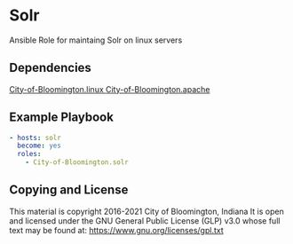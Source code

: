 Solr
=========

Ansible Role for maintaing Solr on linux servers

Dependencies
------------

[City-of-Bloomington.linux ](https://github.com/City-of-Bloomington/ansible-role-linux)
[City-of-Bloomington.apache](https://github.com/City-of-Bloomington/ansible-role-apache)


Example Playbook
----------------

```yml
- hosts: solr
  become: yes
  roles:
    - City-of-Bloomington.solr
```

Copying and License
-------
This material is copyright 2016-2021 City of Bloomington, Indiana
It is open and licensed under the GNU General Public License (GLP) v3.0 whose full text may be found at:
https://www.gnu.org/licenses/gpl.txt
